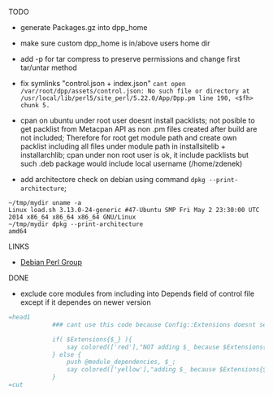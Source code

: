 TODO

- generate Packages.gz into dpp_home
- make sure custom dpp_home is in/above users home dir
- add -p for tar compress to preserve permissions and change first tar/untar method
- fix symlinks "control.json + index.json" 
`cant open /var/root/dpp/assets/control.json: No such file or directory at /usr/local/lib/perl5/site_perl/5.22.0/App/Dpp.pm line 190, <$fh> chunk 5.`

- cpan on ubuntu under root user doesnt install packlists; not posible to get packlist from Metacpan API as non .pm files created after build are not included; Therefore for root get module path and create own packlist including all files under module path in installsitelib + installarchlib; cpan under non root user is ok, it include packlists but such .deb package would include local username (/home/zdenek)

- add architectore check on debian using command `dpkg --print-architecture`;
```
~/tmp/mydir uname -a
Linux load.sh 3.13.0-24-generic #47-Ubuntu SMP Fri May 2 23:30:00 UTC 2014 x86_64 x86_64 x86_64 GNU/Linux
~/tmp/mydir dpkg --print-architecture
amd64
```

LINKS
- [Debian Perl Group](https://pkg-perl.alioth.debian.org/)

DONE
- exclude core modules from including into Depends field of control file except if it dependes on newer version

```perl
=head1
            ### cant use this code because Config::Extensions doesnt seems to work; for example it finds List::Util but it doesn't find Scalar::Util which are both part of perl core libraries (Scalar-List-Utils distribution)

            if( $Extensions{$_} ){
                say colored(['red'],"NOT adding $_ because $Extensions{$_} is in core");
            } else { 
                push @module_dependencies, $_;
                say colored(['yellow'],"adding $_ because $Extensions{$_} is NOT in core");
            }
=cut
```

